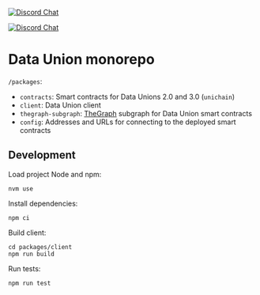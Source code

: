 [![Discord Chat](https://img.shields.io/discord/801574432350928907.svg?label=Streamr%20Discord&logo=Discord&colorB=7289da)](https://discord.gg/FVtAph9cvz)

[![Discord Chat](https://img.shields.io/discord/853941437602070549.svg?label=Data%20Union%20Discord&logo=Discord&colorB=7289da)](https://discord.gg/FVtAph9cvz)

# Data Union monorepo

`/packages`:
* `contracts`: Smart contracts for Data Unions 2.0 and 3.0 (`unichain`)
* `client`: Data Union client
* `thegraph-subgraph`: [TheGraph](https://thegraph.com/) subgraph for Data Union smart contracts
* `config`: Addresses and URLs for connecting to the deployed smart contracts

## Development

Load project Node and npm:
```
nvm use
```

Install dependencies:
```
npm ci
```

Build client:
```
cd packages/client
npm run build
```

Run tests:
```
npm run test
```

